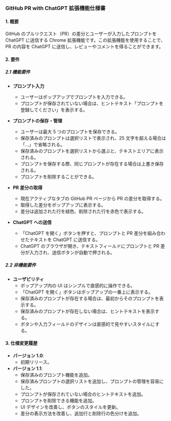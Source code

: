 ### GitHub PR with ChatGPT 拡張機能仕様書

#### 1. 概要

GitHub のプルリクエスト（PR）の差分とユーザーが入力したプロンプトを ChatGPT に送信する Chrome 拡張機能です。この拡張機能を使用することで、PR の内容を ChatGPT に送信し、レビューやコメントを得ることができます。

#### 2. 要件

##### 2.1 機能要件

- **プロンプト入力**

  - ユーザーはポップアップでプロンプトを入力できる。
  - プロンプトが保存されていない場合は、ヒントテキスト「プロンプトを登録してください」を表示する。

- **プロンプトの保存・管理**

  - ユーザーは最大 5 つのプロンプトを保存できる。
  - 保存済みのプロンプトは選択リストで表示され、25 文字を超える場合は「…」で省略される。
  - 保存済みのプロンプトを選択リストから選ぶと、テキストエリアに表示される。
  - プロンプトを保存する際、同じプロンプトが存在する場合は上書き保存される。
  - プロンプトを削除することができる。

- **PR 差分の取得**

  - 現在アクティブなタブの GitHub PR ページから PR の差分を取得する。
  - 取得した差分をポップアップに表示する。
  - 差分は追加された行を緑色、削除された行を赤色で表示する。

- **ChatGPT への送信**
  - 「ChatGPT を開く」ボタンを押すと、プロンプトと PR 差分を組み合わせたテキストを ChatGPT に送信する。
  - ChatGPT のブラウザが開き、テキストフィールドにプロンプトと PR 差分が入力され、送信ボタンが自動で押される。

##### 2.2 非機能要件

- **ユーザビリティ**
  - ポップアップ内の UI はシンプルで直感的に操作できる。
  - 「ChatGPT を開く」ボタンはポップアップの一番上に表示する。
  - 保存済みのプロンプトが存在する場合は、最初からそのプロンプトを表示する。
  - 保存済みのプロンプトが存在しない場合は、ヒントテキストを表示する。
  - ボタンや入力フィールドのデザインは直感的で見やすいスタイルにする。

#### 3. 仕様変更履歴

- **バージョン 1.0**:
  - 初期リリース。
- **バージョン 1.1**:
  - 保存済みのプロンプト機能を追加。
  - 保存済みプロンプトの選択リストを追加し、プロンプトの管理を容易にした。
  - プロンプトが保存されていない場合のヒントテキストを追加。
  - プロンプトを削除できる機能を追加。
  - UI デザインを改善し、ボタンのスタイルを更新。
  - 差分の表示方法を改善し、追加行と削除行の色分けを追加。
